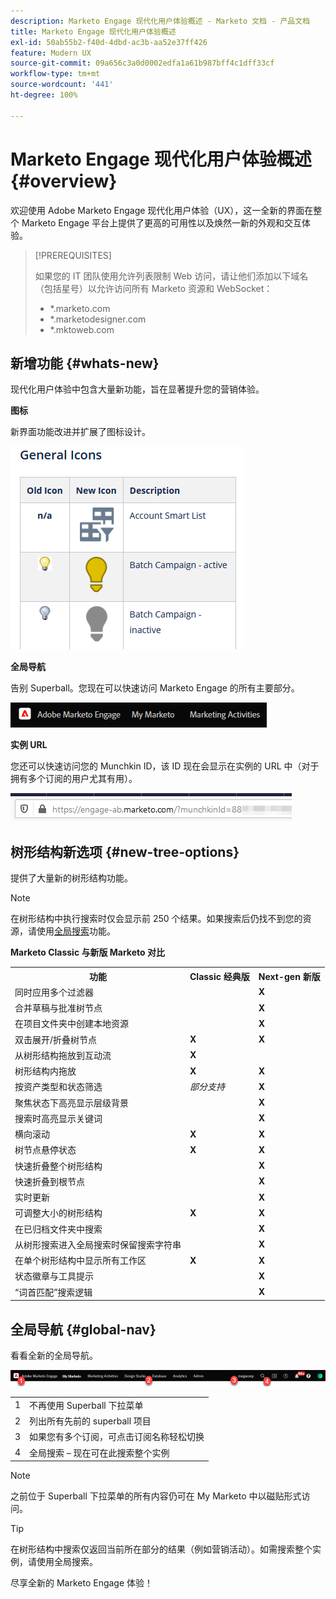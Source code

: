 ```yaml
---
description: Marketo Engage 现代化用户体验概述 - Marketo 文档 - 产品文档
title: Marketo Engage 现代化用户体验概述
exl-id: 50ab55b2-f40d-4dbd-ac3b-aa52e37ff426
feature: Modern UX
source-git-commit: 09a656c3a0d0002edfa1a61b987bff4c1dff33cf
workflow-type: tm+mt
source-wordcount: '441'
ht-degree: 100%

---
```


# Marketo Engage 现代化用户体验概述 {#overview}

欢迎使用 Adobe Marketo Engage 现代化用户体验（UX），这一全新的界面在整个 Marketo Engage 平台上提供了更高的可用性以及焕然一新的外观和交互体验。

>[!PREREQUISITES]
>
>如果您的 IT 团队使用允许列表限制 Web 访问，请让他们添加以下域名（包括星号）以允许访问所有 Marketo 资源和 WebSocket：
>
>* *.marketo.com
>* *.marketodesigner.com
>* *.mktoweb.com

## 新增功能 {#whats-new}

现代化用户体验中包含大量新功能，旨在显著提升您的营销体验。

**图标**

新界面功能改进并扩展了图标设计。

![](assets/overview-2.png)

**全局导航**

告别 Superball。您现在可以快速访问 Marketo Engage 的所有主要部分。

![](assets/overview-5.png)

**实例 URL**

您还可以快速访问您的 Munchkin ID，该 ID 现在会显示在实例的 URL 中（对于拥有多个订阅的用户尤其有用）。

![](assets/overview-6.png)

## 树形结构新选项 {#new-tree-options}

提供了大量新的树形结构功能。

>[!NOTE]
>
>在树形结构中执行搜索时仅会显示前 250 个结果。如果搜索后仍找不到您的资源，请使用[全局搜索](/help/marketo/product-docs/marketo-engage-modern-ux/using-the-global-search.md)功能。

**Marketo Classic 与新版 Marketo 对比**

<table>
 <tbody>
  <tr>
   <th>功能</th>
   <th>Classic 经典版</th>
   <th>Next-gen 新版</th>
  </tr>
  <tr>
   <td>同时应用多个过滤器</td>
   <td></td>
   <td><strong>X</strong></td>
  </tr>
  <tr>
   <td>合并草稿与批准树节点</td>
   <td></td>
   <td><strong>X</strong></td>
  </tr>
  <tr>
   <td>在项目文件夹中创建本地资源</td>
   <td></td>
   <td><strong>X</strong></td>
  </tr>
  <tr>
   <td>双击展开/折叠树节点</td>
   <td><strong>X</strong></td>
   <td><strong>X</strong></td>
  </tr>
  <tr>
   <td>从树形结构拖放到互动流</td>
   <td><strong>X</strong></td>
   <td></td>
  </tr>
  <tr>
   <td>树形结构内拖放</td>
   <td><strong>X</strong></td>
   <td><strong>X</strong></td>
  </tr>
  <tr>
   <td>按资产类型和状态筛选</td>
   <td><i>部分支持</i></td>
   <td><strong>X</strong></td>
  </tr>
  <tr>
   <td>聚焦状态下高亮显示层级背景</td>
   <td></td>
   <td><strong>X</strong></td>
  </tr>
  <tr>
   <td>搜索时高亮显示关键词</td>
   <td></td>
   <td><strong>X</strong></td>
  </tr>
  <tr>
   <td>横向滚动</td>
   <td><strong>X</strong></td>
   <td><strong>X</strong></td>
  </tr>
  <tr>
   <td>树节点悬停状态</td>
   <td><strong>X</strong></td>
   <td><strong>X</strong></td>
  </tr>
  <tr>
   <td>快速折叠整个树形结构</td>
   <td></td>
   <td><strong>X</strong></td>
  </tr>
  <tr>
   <td>快速折叠到根节点</td>
   <td></td>
   <td><strong>X</strong></td>
  </tr>
  <tr>
   <td>实时更新</td>
   <td></td>
   <td><strong>X</strong></td>
  </tr>
  <tr>
   <td>可调整大小的树形结构</td>
   <td><strong>X</strong></td>
   <td><strong>X</strong></td>
  </tr>
  <tr>
   <td>在已归档文件夹中搜索</td>
   <td></td>
   <td><strong>X</strong></td>
  </tr>
  <tr>
   <td>从树形搜索进入全局搜索时保留搜索字符串</td>
   <td></td>
   <td><strong>X</strong></td>
  </tr>
  <tr>
   <td>在单个树形结构中显示所有工作区</td>
   <td><strong>X</strong></td>
   <td><strong>X</strong></td>
  </tr>
  <tr>
   <td>状态徽章与工具提示</td>
   <td></td>
   <td><strong>X</strong></td>
  </tr>
  <tr>
   <td>“词首匹配”搜索逻辑</td>
   <td></td>
   <td><strong>X</strong></td>
  </tr>
 </tbody>
</table>

## 全局导航 {#global-nav}

看看全新的全局导航。

![](assets/overview-7.png)

<table>
 <tbody>
  <tr>
   <td>1</td>
   <td>不再使用 Superball 下拉菜单</td>
  </tr>
  <tr>
   <td>2</td>
   <td>列出所有先前的 superball 项目</td>
  </tr>
  <tr>
  <tr>
   <td>3</td>
   <td>如果您有多个订阅，可点击订阅名称轻松切换</td>
  </tr>
  <tr>
   <td>4</td>
   <td>全局搜索 – 现在可在此搜索整个实例</td>
  </tr>
 </tbody>
</table>

>[!NOTE]
>
>之前位于 Superball 下拉菜单的所有内容仍可在 My Marketo 中以磁贴形式访问。

>[!TIP]
>
>在树形结构中搜索仅返回当前所在部分的结果（例如营销活动）。如需搜索整个实例，请使用全局搜索。

尽享全新的 Marketo Engage 体验！
